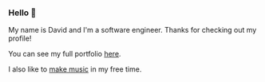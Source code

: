 ### Hello 👋

My name is David and I'm a software engineer. Thanks for checking out my profile!

You can see my full portfolio [here](https://davidherszenhaut.github.io/).

I also like to [make music](https://www.youtube.com/@OvertakeMusicChannel) in my free time.

<!--
**davidherszenhaut/davidherszenhaut** is a ✨ _special_ ✨ repository because its `README.md` (this file) appears on your GitHub profile.

Here are some ideas to get you started:

- 🔭 I’m currently working on ...
- 🌱 I’m currently learning ...
- 👯 I’m looking to collaborate on ...
- 🤔 I’m looking for help with ...
- 💬 Ask me about ...
- 📫 How to reach me: ...
- 😄 Pronouns: ...
- ⚡ Fun fact: ...
-->

